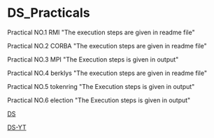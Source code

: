# DS_Practicals

Practical NO.1 RMI "The execution steps are given in readme file"

Practical NO.2 CORBA "The execution steps are given in readme file"

Practical NO.3 MPI "The Execution steps is given in output"

Practical NO.4 berklys "The execution steps are given in readme file"

Practical NO.5 tokenring "The Execution steps is given in output"

Practical NO.6 election "The Execution steps is given in output"

<a href="https://drive.google.com/drive/folders/1eBQ14awKfeuTkOC3I1kLplEtWAWnR5gZ?usp=sharing/" target="_blank">DS</a>

<a href="https://drive.google.com/drive/folders/1uzURSg0ZgTr7Z0BMK8VtDWva0Mp7atWW?usp=sharing/" target="_blank">DS-YT</a>
